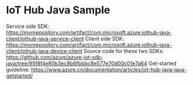 # IoT Hub Java Sample

Service side SDK: https://mvnrepository.com/artifact/com.microsoft.azure.iothub-java-client/iothub-java-service-client
Client side SDK: https://mvnrepository.com/artifact/com.microsoft.azure.iothub-java-client/iothub-java-device-client
Source code for these two SDKs: https://github.com/azure/azure-iot-sdk-java/tree/95f8f4e80b3ec8b6fbbbc8e577e70d00c01e7a64
Get-started guideline: https://www.azure.cn/documentation/articles/iot-hub-java-java-getstarted/